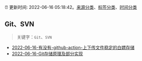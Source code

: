 :alarm_clock: 更新时间: 2022-06-16 05:18:42。[来源分类](../README.md)、[标签分类](../TAGS.md)、[时间分类](../TIMELINE.md)

## Git、SVN


> 关键字：`Git`、`SVN`



- [2022-06-16-有没有-github-action-上下传文件稳定的白嫖存储](https://www.v2ex.com/t/859996) 
- [2022-06-16-Git存储原理及部分实现](https://toutiao.io/k/ztcw9lm) 